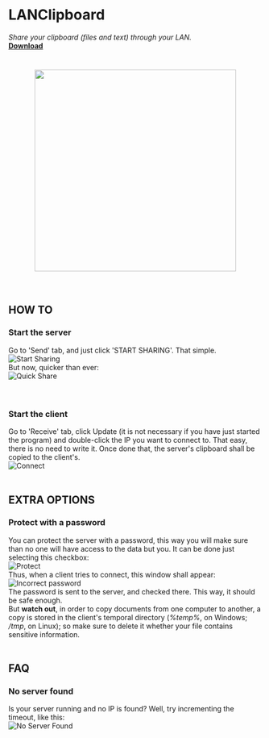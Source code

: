 # LANClipboard
_Share your clipboard (files and text) through your LAN._<br>
**[Download](https://github.com/jlxip/LANClipboard/releases)**


<h1 align='center'><img width='400' src='http://i.imgur.com/1abS9lu.png'><br><br></h1>

## HOW TO
### Start the server
Go to 'Send' tab, and just click 'START SHARING'. That simple.<br>
![Start Sharing](http://i.imgur.com/cLhILeF.gif)<br>
But now, quicker than ever:<br>
![Quick Share](http://i.imgur.com/SFtUL9r.gif)<br>
<br><br>

### Start the client
Go to 'Receive' tab, click Update (it is not necessary if you have just started the program) and double-click the IP you want to connect to. That easy, there is no need to write it. Once done that, the server's clipboard shall be copied to the client's.<br>
![Connect](http://i.imgur.com/15NTH62.gif)
<br><br>

## EXTRA OPTIONS
### Protect with a password
You can protect the server with a password, this way you will make sure than no one will have access to the data but you.
It can be done just selecting this checkbox:<br>
![Protect](http://i.imgur.com/MhFRjZf.gif)<br>
Thus, when a client tries to connect, this window shall appear:<br>
![Incorrect password](http://i.imgur.com/Ni0X2Cm.gif)<br>
The password is sent to the server, and checked there. This way, it should be safe enough.<br>
But **watch out**, in order to copy documents from one computer to another, a copy is stored in the client's temporal directory (_%temp%_, on Windows; _/tmp_, on Linux); so make sure to delete it whether your file contains sensitive information.
<br><br>

## FAQ
### No server found
Is your server running and no IP is found? Well, try incrementing the timeout, like this:<br>
![No Server Found](http://i.imgur.com/gD5xnIF.gif)<br>
<br>
